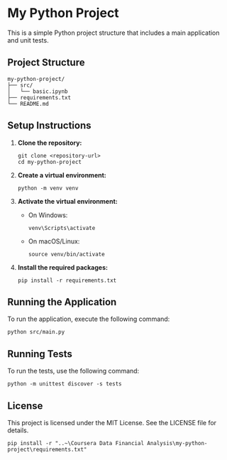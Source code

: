# My Python Project

This is a simple Python project structure that includes a main application and unit tests.

## Project Structure

```
my-python-project/
├── src/
│   └── basic.ipynb
├── requirements.txt
└── README.md
```

## Setup Instructions

1. **Clone the repository:**
   ```
   git clone <repository-url>
   cd my-python-project
   ```

2. **Create a virtual environment:**
   ```
   python -m venv venv
   ```

3. **Activate the virtual environment:**
   - On Windows:
     ```
     venv\Scripts\activate
     ```
   - On macOS/Linux:
     ```
     source venv/bin/activate
     ```

4. **Install the required packages:**
   ```
   pip install -r requirements.txt
   ```

## Running the Application

To run the application, execute the following command:
```
python src/main.py
```

## Running Tests

To run the tests, use the following command:
```
python -m unittest discover -s tests
```

## License

This project is licensed under the MIT License. See the LICENSE file for details.

```
pip install -r "..~\Coursera Data Financial Analysis\my-python-project\requirements.txt"
```
